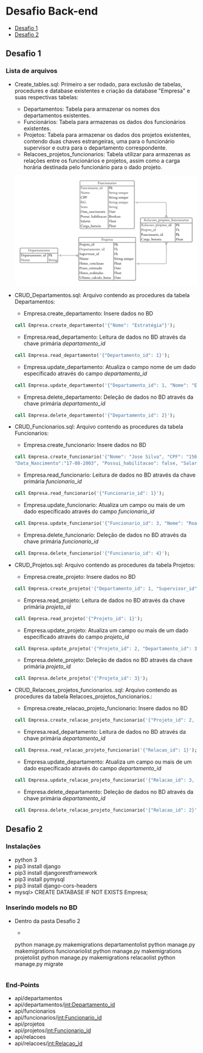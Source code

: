 ﻿# Desafio Back-end

- [Desafio 1](#Desafio1)
- [Desafio 2](#Desafio2)

## Desafio 1

### Lista de arquivos

- Create_tables.sql: Primeiro a ser rodado, para exclusão de tabelas, procedures e database existentes e criação da database "Empresa" e suas respectivas tabelas:
    - Departamentos: Tabela para armazenar os nomes dos departamentos existentes.
    - Funcionários: Tabela para armazenas os dados dos funcionários existentes.
    - Projetos: Tabela para armazenar os dados dos projetos existentes, contendo duas chaves estrangeiras, uma para o funcionário supervisor e outra para o departamento correspondente.
    - Relacoes_projetos_funcionarios: Tabela utilizar para armazenas as relações entre os funcionários e projetos, assim como a carga horária destinada pelo funcionário para o dado projeto.

    ![Modelagem de dados do BD](https://github.com/AmandaACLucio/CAM_teste_desenvolvedor/blob/master/Modelagem.png)


- CRUD_Departamentos.sql: Arquivo contendo as procedures da tabela Departamentos:
    - Empresa.create_departamento: Insere dados no BD
    ```sql
    call Empresa.create_departamento('{"Nome": "Estratégia"}');
    ```
    - Empresa.read_departamento: Leitura de dados no BD através da chave primária *departamento_id*
    ```sql
    call Empresa.read_departamento('{"Departamento_id": 1}');
    ```
    - Empresa.update_departamento: Atualiza o campo nome de um dado específicado através do campo *departamento_id*
    ```sql
    call Empresa.update_departamento('{"Departamento_id": 1, "Nome": "Estratégia e Gestão"}');
    ```
    - Empresa.delete_departamento: Deleção de dados no BD através da chave primária *departamento_id*
    ```sql
    call Empresa.delete_departamento('{"Departamento_id": 2}');
    ```

- CRUD_Funcionarios.sql: Arquivo contendo as procedures da tabela Funcionarios:
    - Empresa.create_funcionario: Insere dados no BD
    ```sql
    call Empresa.create_funcionario('{"Nome": "Jose Silva", "CPF": "15612553", "RG":"15546333", "Sexo": "M", 
    "Data_Nascimento":"17-08-2003", "Possui_habilitacao": false, "Salario":1700, "Carga_horaria":20.5}');
    ```
    - Empresa.read_funcionario: Leitura de dados no BD através da chave primária *funcionario_id*
    ```sql
    call Empresa.read_funcionario('{"Funcionario_id": 1}');
    ```
    - Empresa.update_funcionario: Atualiza um campo ou mais de um dado específicado através do campo *funcionario_id*
    ```sql
    call Empresa.update_funcionario('{"Funcionario_id": 3, "Nome": "Roane Silveira"}');
    ```
    - Empresa.delete_funcionario: Deleção de dados no BD através da chave primária *funcionario_id*
    ```sql
    call Empresa.delete_funcionario('{"Funcionario_id": 4}');
    ```

- CRUD_Projetos.sql: Arquivo contendo as procedures da tabela Projetos:
    - Empresa.create_projeto: Insere dados no BD
    ```sql
    call Empresa.create_projeto('{"Departamento_id": 1, "Supervisor_id": 1, "Nome": "CAM Back",  "Horas_conclusao": 54.5, "Prazo_estimado": "14-6-2023", "Horas_realizadas": 20.5, "Ultimo_calculo_horas":"14-1-2023"}');
    ```
    - Empresa.read_projeto: Leitura de dados no BD através da chave primária *projeto_id*
    ```sql
    call Empresa.read_projeto('{"Projeto_id": 1}');
    ```
    - Empresa.update_projeto: Atualiza um campo ou mais de um dado específicado através do campo *projeto_id*
    ```sql
    call Empresa.update_projeto('{"Projeto_id": 2, "Departamento_id": 3, "Supervisor_id": 3}');
    ```
    - Empresa.delete_projeto: Deleção de dados no BD através da chave primária *projeto_id*
    ```sql
    call Empresa.delete_projeto('{"Projeto_id": 3}');
    ```
- CRUD_Relacoes_projetos_funcionarios..sql: Arquivo contendo as procedures da tabela Relacoes_projetos_funcionarios.:
    - Empresa.create_relacao_projeto_funcionario: Insere dados no BD
    ```sql
    call Empresa.create_relacao_projeto_funcionario('{"Projeto_id": 2, "Funcionario_id": 2, "Carga_horaria": 20.5}');    
    ```
    - Empresa.read_departamento: Leitura de dados no BD através da chave primária *departamento_id*
    ```sql
    call Empresa.read_relacao_projeto_funcionario('{"Relacao_id": 1}');
    ```
    - Empresa.update_departamento: Atualiza um campo ou mais de um dado específicado através do campo *departamento_id*
    ```sql
    call Empresa.update_relacao_projeto_funcionario('{"Relacao_id": 3, "Carga_horaria": 14.5}');    
    ```
    - Empresa.delete_departamento: Deleção de dados no BD através da chave primária *departamento_id*
    ```sql
    call Empresa.delete_relacao_projeto_funcionario('{"Relacao_id": 2}');
    ```



## Desafio 2

### Instalações
- python 3
- pip3 install django
- pip3 install djangorestframework
- pip3 install pymysql
- pip3 install django-cors-headers
- mysql> CREATE DATABASE IF NOT EXISTS Empresa;

### Inserindo models no BD
- Dentro da pasta Desafio 2
    - ```shell
    python manage.py makemigrations departamentolist
    python manage.py makemigrations funcionariolist
    python manage.py makemigrations projetolist
    python manage.py makemigrations relacaolist
    python manage.py migrate
    ```

### End-Points
- api/departamentos
- api/departamentos/<int:Departamento_id>
- api/funcionarios
- api/funcionarios/<int:Funcionario_id>
- api/projetos
- api/projetos/<int:Funcionario_id>
- api/relacoes
- api/relacoes/<int:Relacao_id>